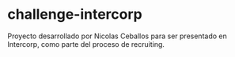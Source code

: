# challenge-intercorp
Proyecto desarrollado por Nicolas Ceballos para ser presentado en Intercorp, como parte del proceso de recruiting.